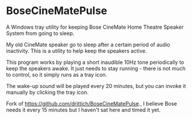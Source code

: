 # BoseCineMatePulse

A Windows tray utility for keeping Bose CineMate Home Theatre Speaker System from going to sleep.

My old CineMate speaker go to sleep after a certain period of audio inactivity. This is a utility to help keep the speakers active.

This program works by playing a short inaudible 10Hz tone periodically to keep the speakers awake. It just needs to stay running - there is not much to control,
so it simply runs as a tray icon.

The wake-up sound will be played every 20 minutes, but you can invoke it manually by clicking the tray icon.

Fork of https://github.com/drittich/BoseCineMatePulse., I believe Bose needs it every 15 minutes but I haven't sat here and timed it yet.
